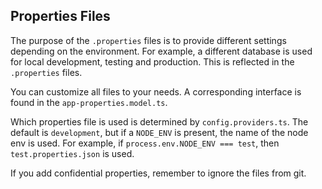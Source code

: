 ## Properties Files

The purpose of the `.properties` files is to provide different settings depending on the environment. For example, a different database is used for local development, testing and production. This is reflected in the `.properties` files.

You can customize all files to your needs. A corresponding interface is found in the `app-properties.model.ts`.

Which properties file is used is determined by `config.providers.ts`. The default is `development`, but if a `NODE_ENV` is present, the name of the node env is used. For example, if `process.env.NODE_ENV === test`, then `test.properties.json` is used.

If you add confidential properties, remember to ignore the files from git.
